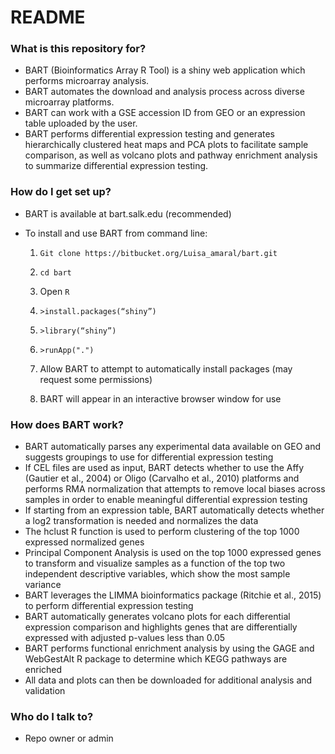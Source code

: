 # README #

### What is this repository for? ###

* BART (Bioinformatics Array R Tool) is a shiny web application which performs microarray analysis. 
* BART automates the download and analysis process across diverse microarray platforms.
* BART can work with a GSE accession ID from GEO or an expression table uploaded by the user. 
* BART performs differential expression testing and generates hierarchically clustered heat maps and PCA plots to facilitate sample comparison, as well as volcano plots and pathway enrichment analysis to summarize differential expression testing.

### How do I get set up? ###

* BART is available at bart.salk.edu (recommended)

* To install and use BART from command line:
	
	1) `Git clone https://bitbucket.org/Luisa_amaral/bart.git`
	
	2) `cd bart`

	3) Open `R`

	4) `>install.packages(“shiny”)`        

	5) `>library(“shiny”)`

	6) `>runApp(".")` 	

	7) Allow BART to attempt to automatically install packages (may request some permissions)

	8) BART will appear in an interactive browser window for use
	
### How does BART work? ###

* BART automatically parses any experimental data available on GEO and suggests groupings to use for differential expression testing
* If CEL files are used as input, BART detects whether to use the Affy (Gautier et al., 2004) or Oligo (Carvalho et al., 2010) platforms and performs RMA normalization that attempts to remove local biases across samples in order to enable meaningful differential expression testing
* If starting from an expression table, BART automatically detects whether a log2 transformation is needed and normalizes the data
* The hclust R function is used to perform clustering of the top 1000 expressed normalized genes
* Principal Component Analysis is used on the top 1000 expressed genes to transform and visualize samples as a function of the top two independent descriptive variables, which show the most sample variance
* BART leverages the LIMMA bioinformatics package (Ritchie et al., 2015) to perform differential expression testing
* BART automatically generates volcano plots for each differential expression comparison and highlights genes that are differentially expressed with adjusted p-values less than 0.05
* BART performs functional enrichment analysis by using the GAGE and WebGestAlt R package to determine which KEGG pathways are enriched
* All data and plots can then be downloaded for additional analysis and validation

### Who do I talk to? ###

* Repo owner or admin